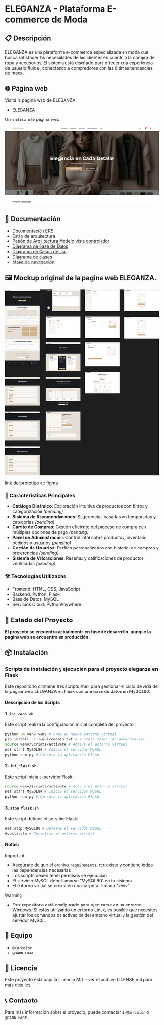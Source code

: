# ELEGANZA - Plataforma E-commerce de Moda

## 📋 Descripción

ELEGANZA es una plataforma e-commerce especializada en moda que busca satisfacer las necesidades de los clientes en cuanto a la compra de ropa y accesorios. El sistema está diseñado para ofrecer una experiencia de usuario fluida , conectando a compradores con las últimas tendencias de moda.

## 🌐 Página web

Visita la página web de ELEGANZA:
- [ELEGANZA](https://curcolor.pythonanywhere.com/)

Un vistazo a la página web:

![ELEGANZA](./documents/mockups/Eleganza-E-commerce-preview.png)

## 📁 Documentación

- [Documentación ERS](./documents/ERS/ERS-ECOMMERCE-ELEGANZA.pdf)
- [Estilo de arquitectura](./documents/diagramas_drawio/estilo_de_arquitectura-ESTILO%20DE%20ARQUITECTUA%20CLIENTE%20-%20SERVIDOR%20DE%20ELEGANZA.pdf)
- [Patrón de Arquitectura Modelo vista controlador](./documents/diagramas_drawio/estilo_de_arquitectura-PATRÓN%20DE%20ARQUITECTUA%20MVC%20DE%20FLASK%20-%20ELEGANZA.pdf)
- [Diagrama de Base de Datos](./documents/diagramasdb_and_db/Eleganza_E-commerceDB.png)
- [Diagrama de Casos de uso](./documents/diagramas_drawio/diseño_ecomerce.pdf)
- [Diagrama de clases](./documents/diagramas_drawio/diagramaClases.drawio%20(1).pdf)
- [Mapa de navegación](./documents/diagramas_drawio/mapa_de_navegacion_eleganza.pdf)

## 🖼️ Mockup original de la pagina web ELEGANZA.

![ELEGANZA](./documents/mockups/Eleganza-E-commerce.png)

[link del prototipo de figma](https://www.figma.com/proto/H7l7WY1Obc1adrWQR9uktn/Eleganza-E-commerce?node-id=0-1&t=DYPcQZQxuc0k5FfZ-1)

### 🎯 Características Principales

- **Catálogo Dinámico**: Exploración intuitiva de productos con filtros y categorización _(pending)_
- **Sistema de Recomendaciones**: Sugerencias basadas en temporadas y categorias _(pending)_
- **Carrito de Compras**: Gestión eficiente del proceso de compra con múltiples opciones de pago _(pending)_
- **Panel de Administración**: Control total sobre productos, inventario, pedidos y usuarios _(pending)_
- **Gestión de Usuarios**: Perfiles personalizados con historial de compras y preferencias _(pending)_
- **Sistema de Valoraciones**: Reseñas y calificaciones de productos verificadas _(pending)_

### 🛠️ Tecnologías Utilizadas

- Frontend: HTML, CSS, JavaScript
- Backend: Python, Flask
- Base de Datos: MySQL
- Servicios Cloud: PythonAnywhere 

## 🚀 Estado del Proyecto

**El proyecto se encuentra actualmente en fase de desarrollo. aunque la pagina web se encuentra en producción.**

## 📦 Instalación

### Scripts de instalación y ejecución para el proyecto eleganza en Flask

Este repositorio contiene tres scripts shell para gestionar el ciclo de vida de la pagina web ELEGANZA en Flask con una base de datos en MySQL80.

#### Descripción de los Scripts

#### 1. `ini_cero.sh`
Este script realiza la configuración inicial completa del proyecto:

```bash 
python -m venv venv # Crea un nuevo entorno virtual
pip install -r requirements.txt # Instala todas las dependencias
source venv/Scripts/activate # Activa el entorno virtual
net start MySQL80 # Inicia el servidor MySQL
python run.py # Ejecuta la aplicación Flask
```

#### 2. `ini_flask.sh`
Este script inicia el servidor Flask:   
```bash
source venv/Scripts/activate # Activa el entorno virtual
net start MySQL80 # Inicia el servidor MySQL
python run.py # Ejecuta la aplicación Flask
```

#### 3. `stop_flask.sh`
Este script detiene el servidor Flask:

```bash
net stop MySQL80 # Detiene el servidor MySQL
deactivate # Desactiva el entorno virtual
```

#### Notas: 
> [!IMPORTANT]
> - Asegúrate de que el archivo `requirements.txt` existe y contiene todas las dependencias necesarias
> - Los scripts deben tener permisos de ejecución
> - El servicio MySQL debe llamarse "MySQL80" en tu sistema
> - El entorno virtual se creará en una carpeta llamada "venv"

> [!WARNING]
> - Este repositorio está configurado para ejecutarse en un entorno Windows. Si estás utilizando un entorno Linux, es posible que necesites ajustar los comandos de activación del entorno virtual y la gestión del servidor MySQL. 

## 👥 Equipo

- ```@Curcolor```
- ```@DANN-MAGE```

## 📄 Licencia

Este proyecto está bajo la Licencia MIT - ver el archivo LICENSE.md para más detalles.

## 📞 Contacto

Para más información sobre el proyecto, puede contactar a ```@Curcolor``` o ```@DANN-MAGE```.